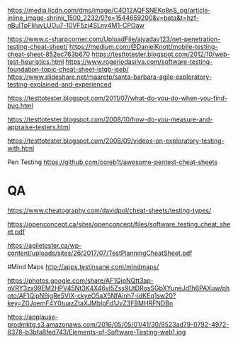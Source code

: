 

https://media.licdn.com/dms/image/C4D12AQFSNEKo8nS_pg/article-inline_image-shrink_1500_2232/0?e=1544659200&v=beta&t=hzf-nBulTpFIiluvLUOu7-10VF5zj4SLny4M1-CPOaw

https://www.c-sharpcorner.com/UploadFile/ajyadav123/net-penetration-testing-cheat-sheet/
https://medium.com/@DanielKnott/mobile-testing-cheat-sheet-852ec763b670
https://testtotester.blogspot.com/2012/10/web-test-heuristics.html
https://www.rogeriodasilva.com/software-testing-foundation-topic-cheat-sheet-istqb-iseb/
https://www.slideshare.net/maaretp/santa-barbara-agile-exploratory-testing-explained-and-experienced

https://testtotester.blogspot.com/2011/07/what-do-you-do-when-you-find-bug.html

https://testtotester.blogspot.com/2008/10/how-do-you-measure-and-appraise-testers.html

https://testtotester.blogspot.com/2008/09/videos-on-exploratory-testing-with.html


Pen Testing
https://github.com/coreb1t/awesome-pentest-cheat-sheets



# QA

https://www.cheatography.com/davidpol/cheat-sheets/testing-types/

https://openconcept.ca/sites/openconcept/files/software_testing_cheat_sheet.pdf

https://agiletester.ca/wp-content/uploads/sites/26/2017/07/TestPlanningCheatSheet.pdf

#Mind Maps
http://apps.testinsane.com/mindmaps/


https://photos.google.com/share/AF1QipNQtt3ap-nVRY3zx99EM2HPV45Nt3K4X46vl5Zss9UtDRosSGbXYuneJd1h6PAXuw/photo/AF1QipN9igRe5VIX-ckyeO5aX5NfAinh7-idKEq1sw20?key=Z0JoemF4Y0tuazZtaXJMblpFd1JvZ3FBMHRFNDBn

https://applause-prodmktg.s3.amazonaws.com/2016/05/05/01/41/30/9523ad79-0792-4972-8378-b3bfa8fed743/Elements-of-Software-Testing-web1.jpg
